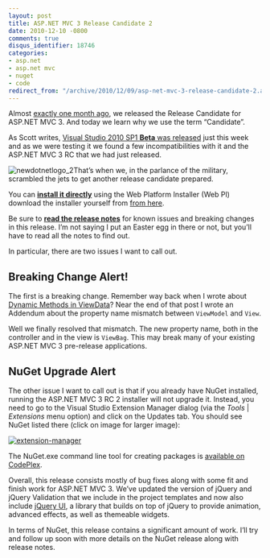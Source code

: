 ```yaml
---
layout: post
title: ASP.NET MVC 3 Release Candidate 2
date: 2010-12-10 -0800
comments: true
disqus_identifier: 18746
categories:
- asp.net
- asp.net mvc
- nuget
- code
redirect_from: "/archive/2010/12/09/asp-net-mvc-3-release-candidate-2.aspx/"
---
```


Almost [exactly one month
ago](https://haacked.com/archive/2010/11/09/asp-net-mvc-3-release-candidate.aspx "ASP.NET MVC 3 RC"),
we released the Release Candidate for ASP.NET MVC 3. And today we learn
why we use the term “Candidate”.

As Scott writes, [Visual Studio 2010 SP1 **Beta** was
released](http://www.hanselman.com/blog/VisualStudioExplosionVS2010SP1BETAReleasedAndContext.aspx "Visual Studio Explosion")
just this week and as we were testing it we found a few
incompatibilities with it and the ASP.NET MVC 3 RC that we had just
released.

![newdotnetlogo\_2](https://haacked.com/images/haacked_com/WindowsLiveWriter/e8a61f0bb792_82AE/newdotnetlogo_2_c9dd42e8-7ef8-4ec3-ba52-ec5615b32fe6.png "newdotnetlogo_2")That’s
when we, in the parlance of the military, scrambled the jets to get
another release candidate prepared.

You can [**install it
directly**](http://www.microsoft.com/web/gallery/install.aspx?appid=MVC3 "Install ASP.NET MVC 3 RC 2 via Web PI")
using the Web Platform Installer (Web PI) download the installer
yourself from [from
here](http://go.microsoft.com/fwlink/?LinkID=191799 "Download Page for ASP.NET MVC 3 RC 2").

Be sure to **[read the release
notes](http://www.asp.net/learn/whitepapers/mvc3-release-notes "ASP.NET MVC 3 RC 2 Release Notes")**
for known issues and breaking changes in this release. I’m not saying I
put an Easter egg in there or not, but you’ll have to read all the notes
to find out.

In particular, there are two issues I want to call out.

Breaking Change Alert!
----------------------

The first is a breaking change. Remember way back when I wrote about
[Dynamic Methods in
ViewData](https://haacked.com/archive/2010/08/02/dynamic-methods-in-view-data.aspx "Dynamic Methods in ViewData")?
Near the end of that post I wrote an Addendum about the property name
mismatch between `ViewModel` and `View`.

Well we finally resolved that mismatch. The new property name, both in
the controller and in the view is `ViewBag`. This may break many of your
existing ASP.NET MVC 3 pre-release applications.

NuGet Upgrade Alert
-------------------

The other issue I want to call out is that if you already have NuGet
installed, running the ASP.NET MVC 3 RC 2 installer will not upgrade it.
Instead, you need to go to the Visual Studio Extension Manager dialog
(via the *Tools* | *Extensions* menu option) and click on the Updates
tab. You should see NuGet listed there (click on image for larger
image):

[![extension-manager](https://haacked.com/images/haacked_com/WindowsLiveWriter/e8a61f0bb792_82AE/extension-manager_thumb.png "extension-manager")](https://haacked.com/images/haacked_com/WindowsLiveWriter/e8a61f0bb792_82AE/extension-manager_2.png)

The NuGet.exe command line tool for creating packages is [available on
CodePlex](http://nuget.codeplex.com/releases/view/52018 "NuGet 1.0 Release Candidate Download").

Overall, this release consists mostly of bug fixes along with some fit
and finish work for ASP.NET MVC 3. We’ve updated the version of jQuery
and jQuery Validation that we include in the project templates and now
also include [jQuery UI](http://jqueryui.com/ "jQuery UI homepage"), a
library that builds on top of jQuery to provide animation, advanced
effects, as well as themeable widgets.

In terms of NuGet, this release contains a significant amount of work.
I’ll try and follow up soon with more details on the NuGet release along
with release notes.

